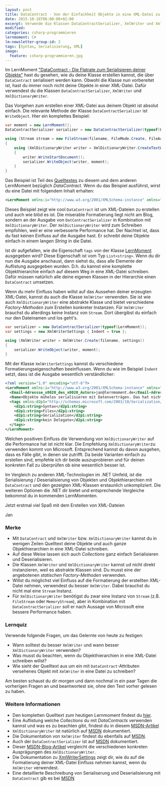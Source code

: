 ```yaml
---
layout: post
title: DataContract - Von der Einfachheit Objekte in eine XML-Datei zu schreiben.
date: 2015-10-16T06:00:00+02:00
excerpt: Verwende die Klassen DataContractSerializer, XmlWriter und XmlDictionaryWriter.
modified:
categories: csharp-programmieren
lernmoment: C#
lm-newsletter-group-id: 2
tags: [Syntax, Serialisierung, XML]
image:
  feature: csharp-programmieren.jpg
---
```


Im LernMoment ["DataContract - Die Flatrate zum Serialisieren deiner Objekte"](/csharp-programmieren/datacontract-flatrate-zum-serialisieren-deiner-objekte/) hast du gesehen, wie du deine Klasse erstellen kannst, die über `DataContract` serialisiert werden kann. Obwohl die Klasse nun vorbereitet ist, hast du immer noch nicht deine Objekte in einer XML-Datei. Dafür verwendest du die Klassen `DataContractSerializer`, `XmlWriter` und `XmlDictionaryWriter`.

Das Vorgehen zum erstellen einer XML-Datei aus deinem Objekt ist absolut einfach. Die relevante Methode der Klasse `DataContractSerializer` ist `WriteObject`. Hier ein komplettes Beispiel:

```cs
var moment = new LernMoment();
DataContractSerializer serializer = new DataContractSerializer(typeof(LernMoment));

using (Stream stream = new FileStream(filename, FileMode.Create, FileAccess.Write))
{
    using (XmlDictionaryWriter writer = XmlDictionaryWriter.CreateTextWriter(stream, Encoding.UTF8))
    {
        writer.WriteStartDocument();
        serializer.WriteObject(writer, moment);
    }
}
```

Das Beispiel ist Teil des [Quelltextes](https://github.com/LernMoment/csharp/tree/master/DataContract) zu diesem und dem anderen LernMoment bezüglich *DataContract*. Wenn du das Beispiel ausführst, wirst du eine Datei mit folgendem Inhalt erhalten:

```xml
<LernMoment xmlns:i="http://www.w3.org/2001/XMLSchema-instance" xmlns="http://schemas.datacontract.org/2004/07/"><Email-Adressse_x0020_des_x0020_Autors>jan@lernmoment.de</Email-Adressse_x0020_des_x0020_Autors><Name>Objekte mühelos serialisieren mit Datenverträgen. Das hat nichts mit Mobilfunk zutun!</Name><tags xmlns:d2p1="http://schemas.microsoft.com/2003/10/Serialization/Arrays"><d2p1:string>Syntax</d2p1:string><d2p1:string>Files</d2p1:string><d2p1:string>Serialization</d2p1:string><d2p1:string>kein Delegate</d2p1:string></tags></LernMoment>
```

Dieses Beispiel zeigt wie cool `DataContract` ist um XML-Dateien zu erstellen und auch wie blöd es ist. Die miserable Formatierung liegt nicht am Blog, sondern an der Ausgabe von `DatContractSerializer` in Kombination mit `XmlDictionaryWriter`. Der `XmlDictionaryWriter` wird zum Schreiben empfohlen, weil er eine verbesserte Performance hat. Der Nachteil ist, dass du fast keinen Einfluss auf die Ausgabe hast. Er schreibt deine Objekte einfach in einem langen *String* in die Datei. 

Ist dir aufgefallen, wie die Eigenschaft `tags` von der Klasse [LernMoment](https://github.com/LernMoment/csharp/blob/master/DataContract/Programm.cs) ausgegeben wird? Diese Eigenschaft ist vom Typ `List<string>`. Wenn du dir nun die Ausgabe anschaust, dann siehst du, dass alle Elemente der Auflistung ausgegeben wurden. D.h. du kannst eine komplette Objekthierarchie einfach auf diesem Weg in eine XML-Datei schreiben. Dafür müssen natürlich alle deine eigenen Klassen in der Hierarchie einen `DataContract` umsetzen.

Wenn du mehr Einfluss haben willst auf das Aussehen deiner erzeugten XML-Datei, kannst du auch die Klasse `XmlWriter` verwenden. Sie ist wie auch `XmlDictionaryWriter` eine abstrakte Klasse und bietet verschiedene *Factory-Methoden* zum Erstellen konkreter Instanzen. Für `XmlWriter` brauchst du allerdings keine Instanz von `Stream`. Dort übergibst du einfach nur den Dateinamen und los geht's.  

```cs
var serializer = new DataContractSerializer(typeof(LernMoment));
var settings = new XmlWriterSettings { Indent = true };

using (XmlWriter writer = XmlWriter.Create(filename, settings))
{
    serializer.WriteObject(writer, moment);
}
```

Mit der Klasse `XmlWriterSettings` kannst du verschiedene Formatierungseigenschaften beeinflussen. Wenn du wie im Beispiel `Indent` setzt, dass ist die Ausgabe wesentlich verständlicher:

```xml
<?xml version="1.0" encoding="utf-8"?>
<LernMoment xmlns:i="http://www.w3.org/2001/XMLSchema-instance" xmlns="http://schemas.datacontract.org/2004/07/">
  <Email-Adressse_x0020_des_x0020_Autors>jan@lernmoment.de</Email-Adressse_x0020_des_x0020_Autors>
  <Name>Objekte mühelos serialisieren mit Datenverträgen. Das hat nichts mit Mobilfunk zutun!</Name>
  <tags xmlns:d2p1="http://schemas.microsoft.com/2003/10/Serialization/Arrays">
    <d2p1:string>Syntax</d2p1:string>
    <d2p1:string>Files</d2p1:string>
    <d2p1:string>Serialization</d2p1:string>
    <d2p1:string>kein Delegate</d2p1:string>
  </tags>
</LernMoment>
```

Welchen positiven Einfluss die Verwendung von `XmlDictionaryWriter` auf die Performance hat ist nicht klar. Die Empfehlung `XmlDictionaryWriter`zu verwenden kommt von Microsoft. Entsprechend kannst du davon ausgehen, dass es Fälle gibt, in denen sie zutrifft. Da beide Varianten einfach zu erstellen sind, empfehle ich dir beide auszuprobieren und für deinen konkreten Fall zu überprüfen ob eine wesentlich besser ist.

Im Vergleich zu anderen XML-Technologien im .NET Umfeld, ist die Serialisierung / Deserialisierung von Objekten und Objekthierarchien mit `DataContract` und den gezeigten XML-Klassen erstaunlich unkompliziert. Die weiteren Optionen die .NET dir bietet und entsprechende Vergleiche bekommst du in kommenden LernMomenten.

Jetzt erstmal viel Spaß mit dem Erstellen von XML-Dateien

Jan

### Merke

-	Mit `DataContract` und `XmlWriter` bzw. `XmlDictionaryWriter` kannst du in wenigen Zeilen Quelltext deine Objekte und auch ganze Objekthierarchien in eine XML-Datei schreiben.
-	Auf diese Weise lassen sich auch *Collections* ganz einfach Serialisieren und Deserialisieren.
-	Die Klassen `XmlWriter` und `XmlDictionaryWriter` kannst ud nicht direkt instanzieren, weil es abstrakte Klassen sind. Du musst eine der angebotenen *statischen Factory-Methoden* verwenden.
-	Willst du möglichst viel Einfluss auf die Formatierung der erstellten XML-Datei nehmen, verwendest du besser `XmlWriter`. Dabei brauchst du nicht mal eine `Stream` Instanz.
-	Für `XmlDictionaryWriter` benötigst du zwar eine Instanz von `Stream` (z.B. `FileStream` oder `MemoryStream`), aber in Kombination mit `DataContractSerializer` soll er nach Aussage von Microsoft eine bessere Performance haben.

### Lernquiz 

Verwende folgende Fragen, um das Gelernte von heute zu festigen:

-	Wann solltest du besser `XmlWriter` und wann besser `XmlDictionaryWriter` verwenden?
-	Was musst du beachten, wenn du Objekthierarchien in eine XML-Datei schreiben willst?
-	Wie sieht der Quelltext aus um ein mit `DataContract`-Attributen versehenes Objekt mit `XmlWriter` in eine Datei zu schreiben?

Am besten schaust du dir morgen und dann nochmal in ein paar Tagen die vorherigen Fragen an und beantwortest sie, ohne den Text vorher gelesen zu haben.

### Weitere Informationen

-	Den kompletten Quelltext zum heutigen Lernmoment findest du [hier](https://github.com/LernMoment/csharp/tree/master/DataContract).
-	Eine Auflistung welche *Collections* du mit *DataContracts* verwenden kannst und was es zu beachten gibt, findest du in diesem [MSDN-Artikel](https://msdn.microsoft.com/de-de/library/aa347850(v=vs.110).aspx)
-	`XmlDictionaryWriter` ist natürlich auf [MSDN](https://msdn.microsoft.com/de-de/library/system.xml.xmldictionarywriter(v=vs.110).aspx) dokumentiert.
-	Die Dokumentation von `XmlWriter` findest du ebenfalls auf [MSDN](https://msdn.microsoft.com/de-de/library/system.xml.xmlwriter(v=vs.110).aspx).
-	Auch der `DataContractSerializer` ist auf [MSDN](https://msdn.microsoft.com/de-de/library/system.runtime.serialization.datacontractserializer(v=vs.110).aspx) dokumentiert.
-	Dieser [MSDN-Blog-Artikel](http://blogs.msdn.com/b/carlosfigueira/archive/2011/08/30/wcf-extensibility-serialization.aspx) vergleicht die verschiedenen konkreten Ausprägungen des `XmlDictionaryWriter`.
-	Die Dokumentation zu [XmlWriterSettings](https://msdn.microsoft.com/de-de/library/system.xml.xmlwritersettings(v=vs.110).aspx) zeigt dir, wie du auf die Formatierung deiner XML-Datei Einfluss nehmen kannst, wenn du `XmlWriter` verwendest.
-	Eine detaillierte Beschreibung von Serialiserung und Deserialisierung mit `DataContract` gib es bei [MSDN](https://msdn.microsoft.com/de-de/library/ms731073(v=vs.110).aspx)
